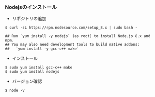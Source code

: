 ### Nodejsのインストール

* リポジトリの追加

```
$ curl -sL https://rpm.nodesource.com/setup_8.x | sudo bash -
```

```
## Run `yum install -y nodejs` (as root) to install Node.js 8.x and npm.
## You may also need development tools to build native addons:
##   `yum install -y gcc-c++ make`
```

* インストール

```
$ sudo yum install gcc-c++ make
$ sudo yum install nodejs
```

* バージョン確認

```
$ node -v
```
